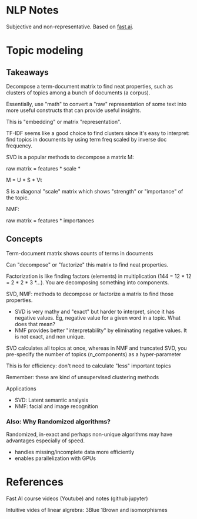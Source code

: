 # NLP Notes

Subjective and non-representative. Based on
[fast.ai](https://www.fast.ai/2019/07/08/fastai-nlp/).

# Topic modeling

## Takeaways

Decompose a term-document matrix to find neat properties, such as clusters of
topics among a bunch of documents (a corpus).

Essentially, use "math" to convert a "raw" representation of some text into
more useful constructs that can provide useful insights.

This is "embedding" or matrix "representation".

TF-IDF seems like a good choice to find clusters since it's easy to interpret:
find topics in documents by using term freq scaled by inverse doc frequency.

SVD is a popular methods to decompose a matrix M:

raw matrix = features * scale * 

M = U * S * Vt

S is a diagonal "scale" matrix which shows "strength" or "importance" of the
topic.

NMF:

raw matrix = features * importances


## Concepts

Term-document matrix shows counts of terms in documents

Can "decompose" or "factorize" this matrix to find neat properties.

Factorization is like finding factors (elements) in multiplication (144 = 12 *
12 = 2 * 2 * 3 *...). You are decomposing something into components.

SVD, NMF: methods to decompose or factorize a matrix to find those properties.

  * SVD is very mathy and "exact" but harder to interpret, since it has
    negative values. Eg, negative value for a given word in a topic. What does
    that mean?
  * NMF provides better "interpretability" by eliminating negative values. It
    is not exact, and non unique.

SVD calculates all topics at once, whereas in NMF and truncated SVD, you
pre-specify the number of topics (n_components) as a hyper-parameter

This is for efficiency: don't need to calculate "less" important topics

Remember: these are kind of unsupervised clustering methods

Applications

  * SVD: Latent semantic analysis
  * NMF: facial and image recognition


### Also: Why Randomized algorithms?

Randomized, in-exact and perhaps non-unique algorithms may have advantages
especially of speed.

  * handles missing/incomplete data more efficiently
  * enables parallelization with GPUs







# References

Fast AI course videos (Youtube) and notes (github jupyter)

Intuitive vides of linear algrebra: 3Blue 1Brown and isomorphismes
